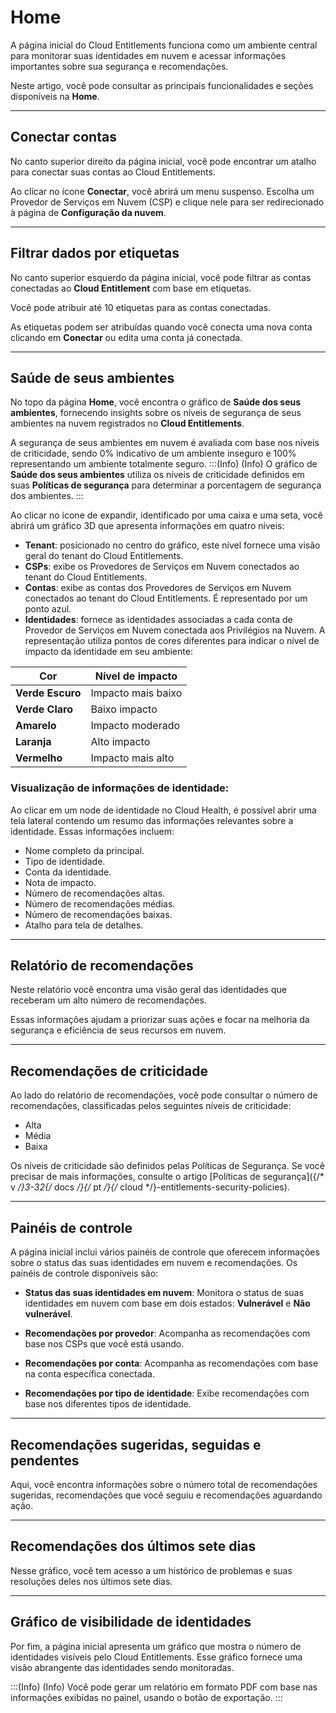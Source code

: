 # Home

A página inicial do Cloud Entitlements funciona como um ambiente central para monitorar suas identidades em nuvem e acessar informações importantes sobre sua segurança e recomendações.

Neste artigo, você pode consultar as principais funcionalidades e seções disponíveis na **Home**.

---

## Conectar contas
No canto superior direito da página inicial, você pode encontrar um atalho para conectar suas contas ao Cloud Entitlements.

Ao clicar no ícone **Conectar**, você abrirá um menu suspenso. Escolha um Provedor de Serviços em Nuvem (CSP) e clique nele para ser redirecionado à página de **Configuração da nuvem**.

---

## Filtrar dados por etiquetas

No canto superior esquerdo da página inicial, você pode filtrar as contas conectadas ao **Cloud Entitlement** com base em etiquetas.

Você pode atribuir até 10 etiquetas para as contas conectadas.

As etiquetas podem ser atribuídas quando você conecta uma nova conta clicando em **Conectar** ou edita uma conta já conectada.

---

## Saúde de seus ambientes

No topo da página **Home**, você encontra o gráfico de **Saúde dos seus ambientes**, fornecendo insights sobre os níveis de segurança de seus ambientes na nuvem registrados no **Cloud Entitlements**.

A segurança de seus ambientes em nuvem é avaliada com base nos níveis de criticidade, sendo 0% indicativo de um ambiente inseguro e 100% representando um ambiente totalmente seguro.
:::(Info) (Info)
O gráfico de **Saúde dos seus ambientes** utiliza os níveis de criticidade definidos em suas **Políticas de segurança** para determinar a porcentagem de segurança dos ambientes.
:::

Ao clicar no ícone de expandir, identificado por uma caixa e uma seta, você abrirá um gráfico 3D que apresenta informações em quatro níveis:

* **Tenant**: posicionado no centro do gráfico, este nível fornece uma visão geral do tenant do Cloud Entitlements.
* **CSPs**: exibe os Provedores de Serviços em Nuvem conectados ao tenant do Cloud Entitlements.
* **Contas**: exibe as contas dos Provedores de Serviços em Nuvem conectados ao tenant do Cloud Entitlements. É representado por um ponto azul.
* **Identidades**: fornece as identidades associadas a cada conta de Provedor de Serviços em Nuvem conectada aos Privilégios na Nuvem. A representação utiliza pontos de cores diferentes para indicar o nível de impacto da identidade em seu ambiente:

| **Cor**          | **Nível de impacto**     |
|--------------|----------------------|
| **Verde Escuro** | Impacto mais baixo   |
| **Verde Claro**  | Baixo impacto        |
| **Amarelo**      | Impacto moderado     |
| **Laranja**      | Alto impacto         |
| **Vermelho**     | Impacto mais alto    |

### Visualização de informações de identidade:
Ao clicar em um node de identidade no Cloud Health, é possível abrir uma tela lateral contendo um resumo das informações relevantes sobre a identidade. Essas informações incluem:

* Nome completo da principal.
* Tipo de identidade.
* Conta da identidade.
* Nota de impacto.
* Número de recomendações altas.
* Número de recomendações médias.
* Número de recomendações baixas.
* Atalho para tela de detalhes.

---

## Relatório de recomendações

Neste relatório você encontra uma visão geral das identidades que receberam um alto número de recomendações. 

Essas informações ajudam a priorizar suas ações e focar na melhoria da segurança e eficiência de seus recursos em nuvem.

---

## Recomendações de criticidade
Ao lado do relatório de recomendações, você pode consultar o número de recomendações, classificadas pelos seguintes níveis de criticidade:

* Alta
* Média
* Baixa

Os níveis de criticidade são definidos pelas Políticas de Segurança. Se você precisar de mais informações, consulte o artigo [Políticas de segurança]({/* v */}3-32{/* docs */}{/* pt */}{/* cloud */}-entitlements-security-policies).

---

## Painéis de controle 
A página inicial inclui vários painéis de controle que oferecem informações sobre o status das suas identidades em nuvem e recomendações. Os painéis de controle disponíveis são:

* **Status das suas identidades em nuvem**: Monitora o status de suas identidades em nuvem com base em dois estados: **Vulnerável** e **Não vulnerável**.

* **Recomendações por provedor**: Acompanha as recomendações com base nos CSPs que você está usando.

* **Recomendações por conta**: Acompanha as recomendações com base na conta específica conectada.

* **Recomendações por tipo de identidade**: Exibe recomendações com base nos diferentes tipos de identidade.

---

## Recomendações sugeridas, seguidas e pendentes
Aqui, você encontra informações sobre o número total de recomendações sugeridas, recomendações que você seguiu e recomendações aguardando ação.

---

## Recomendações dos últimos sete dias
Nesse gráfico, você tem acesso a um histórico de problemas e suas resoluções deles nos últimos sete dias.

---

## Gráfico de visibilidade de identidades
Por fim, a página inicial apresenta um gráfico que mostra o número de identidades visíveis pelo Cloud Entitlements. Esse gráfico fornece uma visão abrangente das identidades sendo monitoradas.

:::(Info) (Info)
Você pode gerar um relatório em formato PDF com base nas informações exibidas no painel, usando o botão de exportação.
:::